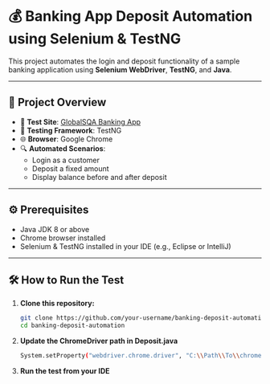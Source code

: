 # 💰 Banking App Deposit Automation using Selenium & TestNG

This project automates the login and deposit functionality of a sample banking application using **Selenium WebDriver**, **TestNG**, and **Java**.

---

## 📌 Project Overview

- 🔗 **Test Site**: [GlobalSQA Banking App](https://www.globalsqa.com/angularJs-protractor/BankingProject/#/login)
- 🧪 **Testing Framework**: TestNG
- 🌐 **Browser**: Google Chrome
- 🔍 **Automated Scenarios**:
  - Login as a customer
  - Deposit a fixed amount
  - Display balance before and after deposit

---

## ⚙️ Prerequisites

- Java JDK 8 or above
- Chrome browser installed
- Selenium & TestNG installed in your IDE (e.g., Eclipse or IntelliJ)

---

## 🛠️ How to Run the Test

1. **Clone this repository:**
   ```bash
   git clone https://github.com/your-username/banking-deposit-automation.git
   cd banking-deposit-automation

2. **Update the ChromeDriver path in Deposit.java**
    ```bash
   System.setProperty("webdriver.chrome.driver", "C:\\Path\\To\\chromedriver.exe");

4. **Run the test from your IDE**



